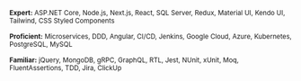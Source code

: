 <sub>**Expert:** ASP.NET Core, Node.js, Next.js, React, SQL Server, Redux, Material UI, Kendo UI, Tailwind, CSS Styled Components</sub>  

<sub>**Proficient:** Microservices, DDD, Angular, CI/CD, Jenkins, Google Cloud, Azure, Kubernetes, PostgreSQL, MySQL</sub>  

<sub>**Familiar:** jQuery, MongoDB, gRPC, GraphQL, RTL, Jest, NUnit, xUnit, Moq, FluentAssertions, TDD, Jira, ClickUp</sub>  
